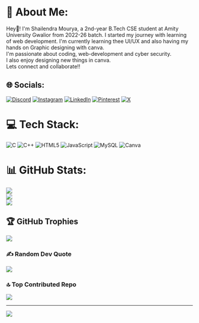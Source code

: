 # 💫 About Me:
 Hey👋! I'm Shailendra Mourya, a 2nd-year B.Tech CSE student at Amity University Gwalior from 2022-26 batch. I started my journey with learning of web development. I'm currently learning thee UI/UX and also having my hands on Graphic designing with canva.<br> I'm passionate about coding, web-development and cyber security.<br>I also enjoy designing new things in canva.<br>Lets connect and collaborate!!


## 🌐 Socials:
[![Discord](https://img.shields.io/badge/Discord-%237289DA.svg?logo=discord&logoColor=white)](https://discord.gg/https://discord.com/invite/9xFpfQHf) [![Instagram](https://img.shields.io/badge/Instagram-%23E4405F.svg?logo=Instagram&logoColor=white)](https://instagram.com/https://www.instagram.com/shailu_m17?igsh=MWY2bGxmZHp3ZDQwMA==) [![LinkedIn](https://img.shields.io/badge/LinkedIn-%230077B5.svg?logo=linkedin&logoColor=white)](https://linkedin.com/in/www.linkedin.com/in/shailum17ww.linkedin.com/in/shailum17) [![Pinterest](https://img.shields.io/badge/Pinterest-%23E60023.svg?logo=Pinterest&logoColor=white)](https://pinterest.com/https://pin.it/1jjKwxzi8) [![X](https://img.shields.io/badge/X-black.svg?logo=X&logoColor=white)](https://x.com/https://x.com/shailum_17?t=syFJbOFVDFTzv57T4q3sPg&s=09) 

# 💻 Tech Stack:
![C](https://img.shields.io/badge/c-%2300599C.svg?style=flat&logo=c&logoColor=white) ![C++](https://img.shields.io/badge/c++-%2300599C.svg?style=flat&logo=c%2B%2B&logoColor=white) ![HTML5](https://img.shields.io/badge/html5-%23E34F26.svg?style=flat&logo=html5&logoColor=white) ![JavaScript](https://img.shields.io/badge/javascript-%23323330.svg?style=flat&logo=javascript&logoColor=%23F7DF1E) ![MySQL](https://img.shields.io/badge/mysql-%2300000f.svg?style=flat&logo=mysql&logoColor=white) ![Canva](https://img.shields.io/badge/Canva-%2300C4CC.svg?style=flat&logo=Canva&logoColor=white)
# 📊 GitHub Stats:
![](https://github-readme-stats.vercel.app/api?username=Shailum17&theme=tokyonight&hide_border=false&include_all_commits=true&count_private=true)<br/>
![](https://github-readme-streak-stats.herokuapp.com/?user=Shailum17&theme=tokyonight&hide_border=false)<br/>
![](https://github-readme-stats.vercel.app/api/top-langs/?username=Shailum17&theme=tokyonight&hide_border=false&include_all_commits=true&count_private=true&layout=compact)

## 🏆 GitHub Trophies
![](https://github-profile-trophy.vercel.app/?username=Shailum17&theme=tokyonight&no-frame=false&no-bg=false&margin-w=4)

### ✍️ Random Dev Quote
![](https://quotes-github-readme.vercel.app/api?type=horizontal&theme=tokyonight)

### 🔝 Top Contributed Repo
![](https://github-contributor-stats.vercel.app/api?username=Shailum17&limit=5&theme=tokyonight&combine_all_yearly_contributions=true)

---
[![](https://visitcount.itsvg.in/api?id=Shailum17&icon=0&color=1)](https://visitcount.itsvg.in)

<!-- Proudly created with GPRM ( https://gprm.itsvg.in ) -->
